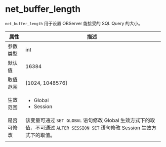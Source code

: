 net_buffer_length 
======================================

`net_buffer_length` 用于设置 OBServer 能接受的 SQL Query 的大小。


| **属性** |                                                   **描述**                                                   |
|--------|------------------------------------------------------------------------------------------------------------|
| 参数类型   | int                                                                                                        |
| 默认值    | 16384                                                                                                      |
| 取值范围   | \[1024, 1048576\]                                                                                          |
| 生效范围   | <ul><li> Global  </li><li> Session   </li></ul>    |
| 是否可修改   | 该变量可通过 `SET GLOBAL`  语句修改 Global 生效方式下的取值，不可通过 `ALTER SESSION SET` 语句修改 Session 生效方式下的取值。
    |
    
